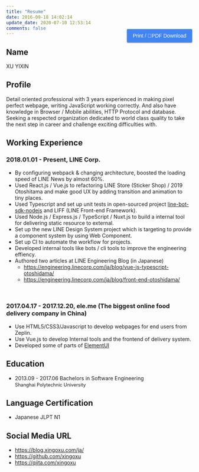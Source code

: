 ```yaml
---
title: "Resume"
date: 2016-09-18 14:02:14
update_date: 2020-07-10 12:53:14
comments: false
---
```


<button id="print" onclick="print();ga('send','event','click','resumeDownload')">Print / PDF Download </button>

## Name
XU YIXIN

## Profile
Detail oriented professional with 3 years experienced in making pixel perfect webpage, writing JavaScript working correctly. And also have knowledge in Browser / Mobile abilities, HTTP Protocol and database. 
Seeking a respected organization dedicated to world class quality to take the next step in career and challenge exciting difficulties with.

## Working Experience

### 2018.01.01 - Present, LINE Corp.
- By configuring webpack & changing architecture, boosted the loading speed of LINE News by almost 60%.
- Used React.js / Vue.js to refactoring LINE Store (Sticker Shop) / 2019 Otoshitama and make good UX by adding transition and animation to tiny places.
- Used Typescript and set up unit tests in open-sourced project [line-bot-sdk-nodejs](https://github.com/line/line-bot-sdk-nodejs) and LIFF (LINE Front-end Framework).
- Used Node.js / Express.js / TypeScript / Nuxt.js to build a internal tool for delivering static resource to external.
- Set up the new LINE Design System project which is targeting to provide a component system by using Web Component.
- Set up CI to automate the workflow for projects.
- Developed internal tools like bots / cli tools to improve the engineering effiency.
- Authored two articles at LINE Engineering Blog (in Japanese)
  - https://engineering.linecorp.com/ja/blog/vue-js-typescript-otoshidama/
  - https://engineering.linecorp.com/ja/blog/front-end-otoshidama/

<br />

### 2017.04.17 - 2017.12.20, ele.me (The biggest online food delivery company in China)
- Use HTML5/CSS3/Javascript to develop webpages for end users from Zeplin. 
- Use Vue.js to develop Internal tools and the frontend of delivery system.
- Developed some of parts of [ElementUI](https://element.eleme.io/#/)

## Education

- 2013.09 - 2017.06 Bachelors in Software Engineering <br /><span style="font-size: 90%"> Shanghai Polytechnic University</span>

## Language Certification
- Japanese JLPT  N1

## Social Media URL
- https://blog.xingoxu.com/ja/
- https://github.com/xingoxu
- https://qiita.com/xingoxu

<style markdown="0">
  #print {
    float: right;
    margin-top: -34px;
    background: rgb(65, 132, 243);
    color: #FFF;
    border: 0;
    outline: 0;
    padding: 0 16px;
    border-radius: 2px;
    font-size: 14px;
    line-height: 36px;
    cursor: pointer;
    transition: .3s all ease;
    box-shadow: 0 2px 2px 0 rgba(0,0,0,.14), 0 1px 5px 0 rgba(0,0,0,.12), 0 3px 1px -2px rgba(0,0,0,.2);    
  }
  #print:hover {
    background: rgba(65, 132, 243,.8);
  }
  #print:focus {
    background: #3a78de;
  }
  #print:active {
    background: #3264b7;
    box-shadow: 0 8px 10px 1px rgba(0,0,0,.14), 0 3px 14px 2px rgba(0,0,0,.12), 0 5px 5px -3px rgba(0,0,0,.4);
  }
  @media print {
    #comments, #footer,.article-share,.right-col,#print {
      display: none;
    }
    #container .mid-col {
      right: 0;
    }
    .article {
      margin: 0;
      padding: 0;
      box-shadow: none;
    }
    .article-title {
      margin-bottom: 0;
    }
    .article-entry {
      margin-top: 10px;
    }
    #XU-YIXIN {
      margin-top: 0;
    }
    body {
      background: #FFF;
      font-size: 14px;
    }
  }
</style>
